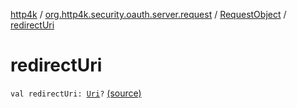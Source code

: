 [http4k](../../index.md) / [org.http4k.security.oauth.server.request](../index.md) / [RequestObject](index.md) / [redirectUri](./redirect-uri.md)

# redirectUri

`val redirectUri: `[`Uri`](../../org.http4k.core/-uri/index.md)`?` [(source)](https://github.com/http4k/http4k/blob/master/http4k-security-oauth/src/main/kotlin/org/http4k/security/oauth/server/request/RequestObject.kt#L12)